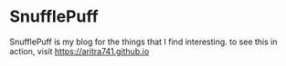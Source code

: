 # SnufflePuff
SnufflePuff is my blog for the things that I find interesting. to see this in action, visit https://aritra741.github.io

